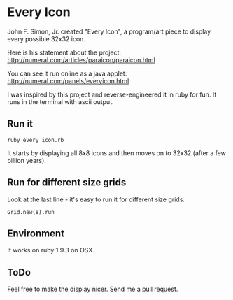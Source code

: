 Every Icon
==========

John F. Simon, Jr. created "Every Icon", a program/art piece to display every possible 32x32 icon. 

Here is his statement about the project: http://numeral.com/articles/paraicon/paraicon.html

You can see it run online as a java applet: http://numeral.com/panels/everyicon.html 

I was inspired by this project and reverse-engineered it in ruby for fun. It runs in the terminal with ascii output.

Run it
------

    ruby every_icon.rb

It starts by displaying all 8x8 icons and then moves on to 32x32 (after a few billion years).

Run for different size grids
---------------------------

Look at the last line - it's easy to run it for different size grids.

    Grid.new(8).run

Environment
-----------

It works on ruby 1.9.3 on OSX.

ToDo
----

Feel free to make the display nicer. Send me a pull request.

